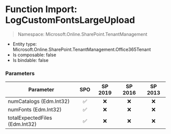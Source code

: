 # Function Import: LogCustomFontsLargeUpload

> Namespace: Microsoft.Online.SharePoint.TenantManagement

- Entity type: Microsoft.Online.SharePoint.TenantManagement.Office365Tenant
- Is composable: false
- Is bindable: false

### Parameters

Parameter | SPO | SP 2019 | SP 2016 | SP 2013
----------|:---:|:-------:|:-------:|:-------:
numCatalogs (Edm.Int32) | ✅ | ❌ | ❌ | ❌
numFonts (Edm.Int32) | ✅ | ❌ | ❌ | ❌
totalExpectedFiles (Edm.Int32) | ✅ | ❌ | ❌ | ❌